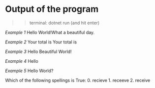 # Output of the program

 >> terminal: dotnet run (and hit enter)

_Example 1_
Hello World!What a beautiful day.

_Example 2_
Your total is Your total is

_Example 3_
Hello Beautiful World!

_Example 4_
Hello

_Example 5_
Hello World?

Which of the following spellings is True:
    0.  recieve
    1.  receeve
    2.  receive
